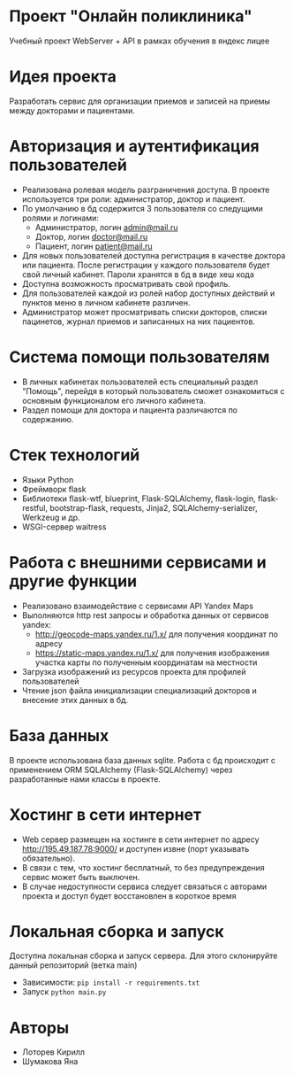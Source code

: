 # Проект "Онлайн поликлиника" 
Учебный проект WebServer + API в рамках обучения в яндекс лицее 

# Идея проекта
Разработать сервис для организации приемов и записей на приемы между докторами и пациентами. 


# Авторизация и аутентификация пользователей
* Реализована ролевая модель разграничения доступа. В проекте используется три роли: администратор, доктор и пациент.
* По умолчанию в бд содержится 3 пользователя со следущими ролями и логинами:
  - Администратор, логин admin@mail.ru
  - Доктор, логин doctor@mail.ru
  - Пациент, логин patient@mail.ru
* Для новых пользователей доступна регистрация в качестве доктора или пациента. После регистрации у каждого пользователя будет свой личный кабинет. Пароли хранятся в бд в виде хеш кода
* Доступна возможность просматривать свой профиль.
* Для пользователей каждой из ролей набор доступных действий и пунктов меню в личном кабинете различен.
* Администратор может просматривать списки докторов, списки пацинетов, журнал приемов и записанных на них пациентов.

# Система помощи пользователям
* В личных кабинетах пользователей есть специальный раздел "Помощь", перейдя в который пользователь сможет ознакомиться с основным функционалом его личного кабинета.
* Раздел помощи для доктора и пациента различаются по содержанию.

# Стек технологий
* Языки Python
* Фреймворк flask
* Библиотеки flask-wtf, blueprint, Flask-SQLAlchemy, flask-login, flask-restful, bootstrap-flask, requests, Jinja2, SQLAlchemy-serializer, Werkzeug и др.
* WSGI-сервер waitress

# Работа с внешними сервисами и другие функции
* Реализовано взаимодействие с сервисами API Yandex Maps 
* Выполняются http rest запросы и обработка данных от сервисов yandex:
  - http://geocode-maps.yandex.ru/1.x/ для получения координат по адресу
  - https://static-maps.yandex.ru/1.x/ для получения изображения участка карты по полученным координатам на местности
* Загрузка изображений из ресурсов проекта для профилей пользователей
* Чтение json файла инициализации специализаций докторов и внесение этих данных в бд.

# База данных
В проекте использована база данных sqlite. Работа с бд происходит с применением ORM SQLAlchemy (Flask-SQLAlchemy) через разработанные нами классы в проекте.

# Хостинг в сети интернет
* Web сервер размещен на хостинге в сети интернет по адресу http://195.49.187.78:9000/ и доступен извне (порт указывать обязательно).
* В связи с тем, что хостинг бесплатный, то без предупреждения сервис может быть выключен.
* В случае недоступности сервиса следует связаться с авторами проекта и доступ будет восстановлен в короткое время

# Локальная сборка и запуск
Доступна локальная сборка и запуск сервера. Для этого склонируйте данный репозиторий (ветка main)
* Зависимости: `pip install -r requirements.txt`
* Запуск `python main.py`

# Авторы
* Лоторев Кирилл
* Шумакова Яна
